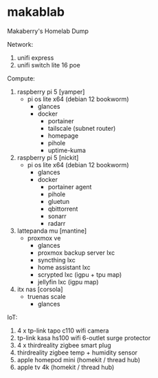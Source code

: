 # makablab
Makaberry's Homelab Dump

Network:
  1. unifi express
  2. unifi switch lite 16 poe

Compute:
  1. raspberry pi 5 [yamper]
     - pi os lite x64 (debian 12 bookworm)
       - glances
       - docker
           - portainer
           - tailscale (subnet router)
           - homepage
           - pihole
           - uptime-kuma
  2. raspberry pi 5 [nickit]
      - pi os lite x64 (debian 12 bookworm)
        - glances
        - docker
            - portainer agent
            - pihole
            - gluetun
            - qbittorrent
            - sonarr
            - radarr
  3. lattepanda mu [mantine]
       - proxmox ve
         - glances
         - proxmox backup server lxc
         - syncthing lxc
         - home assistant lxc
         - scrypted lxc (igpu + tpu map)
         - jellyfin lxc (igpu map)
  4. itx nas [corsola]
       - truenas scale
         - glances

IoT:
  1. 4 x tp-link tapo c110 wifi camera
  2. tp-link kasa hs100 wifi 6-outlet surge protector
  3. 4 x thirdreality zigbee smart plug
  4. thirdreality zigbee temp + humidity sensor
  5. apple homepod mini (homekit / thread hub)
  6. apple tv 4k (homekit / thread hub)
